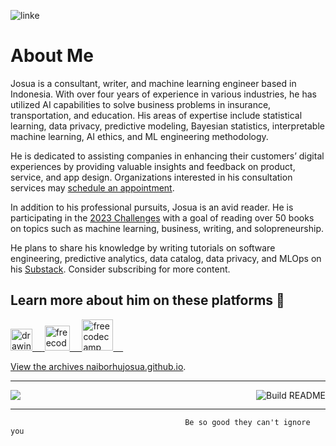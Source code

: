 <!-- ![](https://github.com/naiborhujosua/naiborhujosua/blob/master/GaussianProcessPosteriorPredictive_ManimCE_v0.9.0.gif) -->
<!-- ![1500x500](https://user-images.githubusercontent.com/13548560/204091126-0dd3c9a4-89dd-4b9c-9faa-14a087616643.jpeg)-->

![linke](https://user-images.githubusercontent.com/13548560/216738888-db2f8fa0-556b-4318-a40c-c69c51c846c8.png)


# About Me

Josua is a consultant, writer, and machine learning engineer based in Indonesia. With over four years of experience in various industries, he has utilized AI capabilities to solve business problems in insurance, transportation, and education. His areas of expertise include statistical learning, data privacy, predictive modeling, Bayesian statistics, interpretable machine learning, AI ethics, and ML engineering methodology.

He is dedicated to assisting companies in enhancing their customers’ digital experiences by providing valuable insights and feedback on product, service, and app design. Organizations interested in his consultation services may [schedule an appointment](https://calendly.com/naiborhujosua/60min?month=2023-06).

In addition to his professional pursuits, Josua is an avid reader. He is participating in the [2023 Challenges](https://www.goodreads.com/review/list/125884887-josua-naiborhu?shelf=2023-reading-challenges) with a goal of reading over 50 books on topics such as machine learning, business, writing, and solopreneurship.

He plans to share his knowledge by writing tutorials on software engineering, predictive analytics, data catalog, data privacy, and MLOps on his [Substack](https://substack.com/profile/11598438-josua-naiborhu). Consider subscribing for more content.

## Learn more about him on these platforms 👋
<a href="https://medium.com/@naiborhujosua"><img src="https://res.cloudinary.com/importdata/image/upload/v1595012354/medium_mono_hoz0z5.png" alt="drawing" width="35"/>&nbsp;&nbsp;&nbsp;&nbsp;<a href="https://twitter.com/naiborhu_josua">
<a href="mailto:naiborhujosua@alumni.ui.ac.id">
<img src="https://user-images.githubusercontent.com/13548560/211037799-eb09e9a0-5d8c-4f00-a9a1-403fb1d67f5d.png" alt="freecodecamp" width="40"/>&nbsp;&nbsp;&nbsp;&nbsp;
<a href="https://www.freecodecamp.org/news/author/naiborhu_josua/">
<img src="https://user-images.githubusercontent.com/13548560/196832514-13d11f55-ca62-46ea-975d-a607e62e2acb.png" alt="freecodecamp" width="50"/>&nbsp;&nbsp;&nbsp;&nbsp;

View the archives [naiborhujosua.github.io](https://naiborhujosua.github.io/).

---
 ![](https://komarev.com/ghpvc/?username=naiborhujosua&color=brightgreen)<img src="https://github.com/eugeneyan/eugeneyan/workflows/Build%20README/badge.svg?branch=master" align="right" alt="Build README"></a>

 ---
                                           Be so good they can't ignore you                                                   
                                                                                            
 


